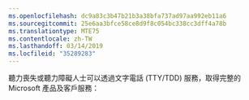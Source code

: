 ```yaml
---
ms.openlocfilehash: dc9a83c3b47b21b3a38bfa737ad97aa992eb11a6
ms.sourcegitcommit: 25e6aa3bfce58ce8d9f8c054bc338cc3dff4a78b
ms.translationtype: MTE75
ms.contentlocale: zh-TW
ms.lasthandoff: 03/14/2019
ms.locfileid: "35289283"
---
```

聽力喪失或聽力障礙人士可以透過文字電話 (TTY/TDD) 服務，取得完整的 Microsoft 產品及客戶服務：